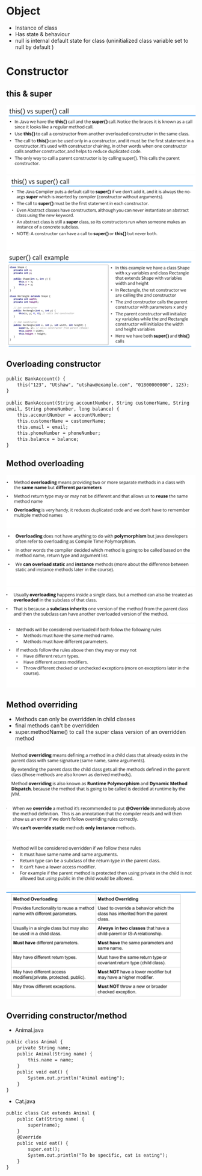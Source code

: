 # Object
- Instance of class
- Has state & behaviour
- null is internal default state for class (uninitialized class variable set to null by default )


# Constructor
## this & super
<img src="img/1.png"> <br />
<img src="img/2.png"> <br />
<img src="img/3.png"> <br />

## Overloading constructor
```
public BankAccount() {
    this("123", "Utshaw", "utshaw@example.com", "01800000000", 123);
}

public BankAccount(String accountNumber, String customerName, String email, String phoneNumber, long balance) {
    this.accountNumber = accountNumber;
    this.customerName = customerName;
    this.email = email;
    this.phoneNumber = phoneNumber;
    this.balance = balance;
}
```
## Method overloading
<img src="img/4.png"> <br />
<img src="img/5.png"> <br />
<img src="img/6.png"> <br />
<img src="img/7.png"> <br />


## Method overriding
- Methods can only  be overridden in child classes
- final methods can't be overridden
- super.methodName() to call the super class version of an overridden method

<img src="img/8.png"> <br />
<img src="img/9.png"> <br />
<img src="img/10.png"> <br />
<img src="img/11.png"> <br />

## Overriding constructor/method

- Animal.java
```
public class Animal {
    private String name;
    public Animal(String name) {
        this.name = name;
    }
    public void eat() {
        System.out.println("Animal eating");
    }
}
```
- Cat.java
```
public class Cat extends Animal {
    public Cat(String name) {
        super(name);
    }
    @Override
    public void eat() {
        super.eat();
        System.out.println("To be specific, cat is eating");
    }
}
```